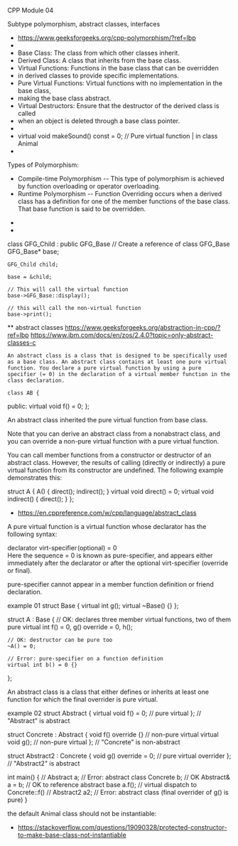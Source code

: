 
CPP Module 04

Subtype polymorphism, abstract classes, interfaces


 * https://www.geeksforgeeks.org/cpp-polymorphism/?ref=lbp
 * 
 * Base Class: The class from which other classes inherit.
 * Derived Class: A class that inherits from the base class.
 * Virtual Functions: Functions in the base class that can be overridden
 *  in derived classes to provide specific implementations.
 * Pure Virtual Functions: Virtual functions with no implementation in the base class,
 *  making the base class abstract.
 * Virtual Destructors: Ensure that the destructor of the derived class is called 
 * when an object is deleted through a base class pointer.
 * 
 * virtual void makeSound() const = 0; // Pure virtual function | in class Animal
 * 
Types of Polymorphism:
- Compile-time Polymorphism
    -- This type of polymorphism is achieved by function overloading or operator overloading.
- Runtime Polymorphism
    -- Function Overriding occurs when a derived class has a definition for one of the member functions of the base class. That base function is said to be overridden.
 * 
 * 
 
class GFG_Child : public GFG_Base
// Create a reference of class GFG_Base
    GFG_Base* base;
 
    GFG_Child child;
 
    base = &child;
 
    // This will call the virtual function
    base->GFG_Base::display();
 
    // this will call the non-virtual function
    base->print();


** abstract classes
    https://www.geeksforgeeks.org/abstraction-in-cpp/?ref=lbp
    https://www.ibm.com/docs/en/zos/2.4.0?topic=only-abstract-classes-c

    An abstract class is a class that is designed to be specifically used as a base class. An abstract class contains at least one pure virtual function. You declare a pure virtual function by using a pure specifier (= 0) in the declaration of a virtual member function in the class declaration.

    class AB {
public:
  virtual void f() = 0;
};

An abstract class inherited the pure virtual function from base class.

Note that you can derive an abstract class from a nonabstract class, and you can override a non-pure virtual function with a pure virtual function.

You can call member functions from a constructor or destructor of an abstract class. However, the results of calling (directly or indirectly) a pure virtual function from its constructor are undefined. The following example demonstrates this:

struct A {
  A() {
    direct();
    indirect();
  }
  virtual void direct() = 0;
  virtual void indirect() { direct(); }
};

   - https://en.cppreference.com/w/cpp/language/abstract_class

A pure virtual function is a virtual function whose declarator has the following syntax:

declarator virt-specifier ﻿(optional) = 0		
Here the sequence = 0 is known as pure-specifier, and appears either immediately after the declarator or after the optional virt-specifier (override or final).

pure-specifier cannot appear in a member function definition or friend declaration.

example 01
struct Base
{
    virtual int g();
    virtual ~Base() {}
};

struct A : Base
{
    // OK: declares three member virtual functions, two of them pure
    virtual int f() = 0, g() override = 0, h();
 
    // OK: destructor can be pure too
    ~A() = 0;
 
    // Error: pure-specifier on a function definition
    virtual int b() = 0 {}
};

An abstract class is a class that either defines or inherits at least one function for which the final overrider is pure virtual.

example 02
struct Abstract
{
    virtual void f() = 0;  // pure virtual
}; // "Abstract" is abstract
 
struct Concrete : Abstract
{
    void f() override {}   // non-pure virtual
    virtual void g();      // non-pure virtual
}; // "Concrete" is non-abstract
 
struct Abstract2 : Concrete
{
    void g() override = 0; // pure virtual overrider
}; // "Abstract2" is abstract
 
int main()
{
    // Abstract a;   // Error: abstract class
    Concrete b;      // OK
    Abstract& a = b; // OK to reference abstract base
    a.f();           // virtual dispatch to Concrete::f()
    // Abstract2 a2; // Error: abstract class (final overrider of g() is pure)
}

the default Animal class should not be instantiable:
 - https://stackoverflow.com/questions/19090328/protected-constructor-to-make-base-class-not-instantiable